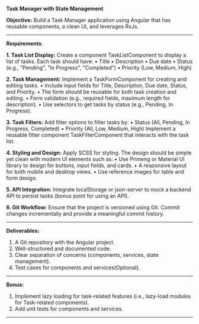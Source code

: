 **Task Manager with State Management**

**Objective:**
Build a Task Manager application using Angular that has reusable components, a clean UI, and leverages RxJs.
____________________________________________________________________________________________________________
**Requirements**:

**1. Task List Display:**
Create a component TaskListComponent to display a list of tasks. Each task should have:
•	Title
•	Description
•	Due date
•	Status (e.g., "Pending", "In Progress", "Completed")
•	Priority (Low, Medium, High)

**2. Task Management:**
Implement a TaskFormComponent for creating and editing tasks.
•	Include input fields for Title, Description, Due date, Status, and Priority.
•	The form should be reusable for both task creation and editing.
•	Form validation (e.g., required fields, maximum length for description).
•	Use selectors to get tasks by status (e.g., Pending, In Progress).

**3. Task Filters:**
Add filter options to filter tasks by:
•	Status (All, Pending, In Progress, Completed)
•	Priority (All, Low, Medium, High)
Implement a reusable filter component TaskFilterComponent that interacts with the task list.

**4. Styling and Design:**
Apply SCSS for styling. The design should be simple yet clean with modern UI elements such as:
•	Use Primeng or Material UI library to design for buttons, input fields, and cards.
•	A responsive layout for both mobile and desktop views.
•	Use reference images for table and form design.

**5. API Integration:**
Integrate localStorage or json-server to mock a backend API to persist tasks (bonus point for using an API).

**6. Git Workflow:**
Ensure that the project is versioned using Git. Commit changes incrementally and provide a meaningful commit history.
_____________________________________________________________________________________________________________________
**Deliverables:**
1.	A Git repository with the Angular project.
2.	Well-structured and documented code.
3.	Clear separation of concerns (components, services, state management).
4.	Test cases for components and services(Optional).
______________________________________________________________________________________________________________________
**Bonus:**
1.	Implement lazy loading for task-related features (i.e., lazy-load modules for Task-related components).
2.	Add unit tests for components and services.
_______________________________________________________________________________________________________________________
